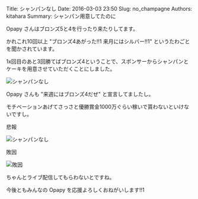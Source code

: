 Title: シャンパンなし
Date: 2016-03-03 23:50
Slug: no_champagne
Authors: kitahara
Summary: シャンパン用意してたのに

Opapy さんはブロンズ5と4を行ったり来たりしてます。

かれこれ10回以上 "ブロンズ4あがった!!1 来月にはシルバー!!1" というたわごとを聞かされています。

1x回目のあと3回勝てばブロンズ4ということで、スポンサーからシャンパンとケーキを用意させていただくことにしました。

![シャンパンなし]({filename}/assets/2016030401.png)

Opapy さんも "来週にはブロンズ4だぜ" と宣言してましたし。

モチベーションあげてさっさと優勝賞金1000万ぐらい稼いで貰わないといけないですし。

悲報

![シャンパンなし]({filename}/assets/2016030402.png)

敗因

![敗因]({filename}/assets/2016030403.png)

ちゃんとライブ配信してもらわないとですね。

今後ともみんなの Opapy を応援よろしくおねがいします!!1
